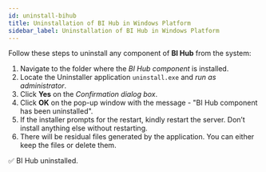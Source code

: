 ```yaml
---
id: uninstall-bihub
title: Uninstallation of BI Hub in Windows Platform
sidebar_label: Uninstallation of BI Hub in Windows Platform
---
```


Follow these steps to uninstall any component of **BI Hub** from the system:

1. Navigate to the folder where the *BI Hub component* is installed.
1. Locate the Uninstaller application `uninstall.exe` and *run as administrator*.
1. Click **Yes** on the *Confirmation dialog box*.
1. Click **OK** on the pop-up window with the message - "BI Hub component has been uninstalled".
1. If the installer prompts for the restart, kindly restart the server. Don’t install anything else without restarting.
1. There will be residual files generated by the application. You can either keep the files or delete them.

:white_check_mark: BI Hub uninstalled.